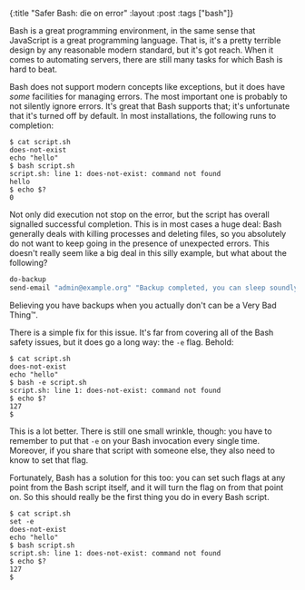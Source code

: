 {:title "Safer Bash: die on error"
 :layout :post
 :tags ["bash"]}

Bash is a great programming environment, in the same sense that JavaScript is a
great programming language. That is, it's a pretty terrible design by any
reasonable modern standard, but it's got reach. When it comes to automating
servers, there are still many tasks for which Bash is hard to beat.

Bash does not support modern concepts like exceptions, but it does have _some_
facilities for managing errors. The most important one is probably to not
silently ignore errors. It's great that Bash supports that; it's unfortunate
that it's turned off by default. In most installations, the following runs to
completion:

```shell
$ cat script.sh
does-not-exist
echo "hello"
$ bash script.sh
script.sh: line 1: does-not-exist: command not found
hello
$ echo $?
0
```

Not only did execution not stop on the error, but the script has overall
signalled successful completion. This is in most cases a huge deal: Bash
generally deals with killing processes and deleting files, so you absolutely do
not want to keep going in the presence of unexpected errors. This doesn't
really seem like a big deal in this silly example, but what about the
following?

```bash
do-backup
send-email "admin@example.org" "Backup completed, you can sleep soundly."
```

Believing you have backups when you actually don't can be a Very Bad Thing™.

There is a simple fix for this issue. It's far from covering all of the Bash
safety issues, but it does go a long way: the `-e` flag. Behold:

```shell
$ cat script.sh
does-not-exist
echo "hello"
$ bash -e script.sh
script.sh: line 1: does-not-exist: command not found
$ echo $?
127
$
```

This is a lot better. There is still one small wrinkle, though: you have to
remember to put that `-e` on your Bash invocation every single time. Moreover,
if you share that script with someone else, they also need to know to set that
flag.

Fortunately, Bash has a solution for this too: you can set such flags at any
point from the Bash script itself, and it will turn the flag on from that point
on. So this should really be the first thing you do in every Bash script.

```shell
$ cat script.sh
set -e
does-not-exist
echo "hello"
$ bash script.sh
script.sh: line 1: does-not-exist: command not found
$ echo $?
127
$
```
